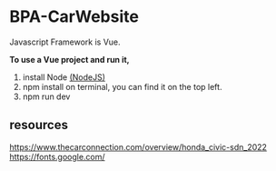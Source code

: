 # BPA-CarWebsite
Javascript Framework is Vue. 

**To use a Vue project and run it,**
1. install Node [(NodeJS)](https://nodejs.org/en/)
2. npm install on terminal, you can find it on the top left.
3. npm run dev

## resources
https://www.thecarconnection.com/overview/honda_civic-sdn_2022
https://fonts.google.com/
